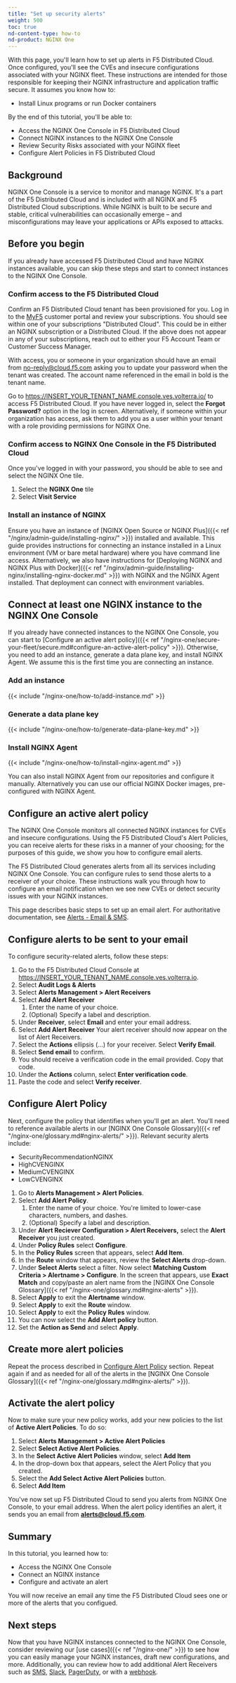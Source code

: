 ```yaml
---
title: "Set up security alerts"
weight: 500
toc: true
nd-content-type: how-to
nd-product: NGINX One
---
```


With this page, you'll learn how to set up alerts in F5 Distributed Cloud. Once configured, you'll see the CVEs and insecure configurations associated with your NGINX fleet. These instructions are intended for those responsible for keeping their NGINX infrastructure and application traffic secure. It assumes you know how to:

- Install Linux programs or run Docker containers

By the end of this tutorial, you'll be able to:

- Access the NGINX One Console in F5 Distributed Cloud
- Connect NGINX instances to the NGINX One Console
- Review Security Risks associated with your NGINX fleet
- Configure Alert Policies in F5 Distributed Cloud

## Background

NGINX One Console is a service to monitor and manage NGINX. It's a part of the F5 Distributed Cloud and is included with all NGINX and F5 Distributed Cloud subscriptions. While NGINX is built to be secure and stable, critical vulnerabilities can occasionally emerge – and misconfigurations may leave your applications or APIs exposed to attacks. 

## Before you begin

If you already have accessed F5 Distributed Cloud and have NGINX instances available, you can skip these steps and start to connect instances to the NGINX One Console.

### Confirm access to the F5 Distributed Cloud

Confirm an F5 Distributed Cloud tenant has been provisioned for you. Log in to the [MyF5](https://my.f5.com) customer portal and review your subscriptions. You should see within one of your subscriptions "Distributed Cloud". This could be in either an NGINX subscription or a Distributed Cloud. If the above does not appear in any of your subscriptions, reach out to either your F5 Account Team or Customer Success Manager.

With access, you or someone in your organization should have an email from no-reply@cloud.f5.com asking you to update your password when the tenant was created. The account name referenced in the email in bold is the tenant name.

Go to https://INSERT_YOUR_TENANT_NAME.console.ves.volterra.io/ to access F5 Distributed Cloud. If you have never logged in, select the **Forgot Password?** option in the log in screen. Alternatively, if someone within your organization has access, ask them to add you as a user within your tenant with a role providing permissions for NGINX One.

### Confirm access to NGINX One Console in the F5 Distributed Cloud

Once you've logged in with your password, you should be able to see and select the NGINX One tile. 

1. Select the **NGINX One** tile
1. Select **Visit Service**

### Install an instance of NGINX

Ensure you have an instance of [NGINX Open Source or NGINX Plus]({{< ref "/nginx/admin-guide/installing-nginx/" >}}) installed and available. This guide provides instructions for connecting an instance installed in a Linux environment (VM or bare metal hardware) where you have command line access.
Alternatively, we also have instructions for [Deploying NGINX and NGINX Plus with Docker]({{< ref "/nginx/admin-guide/installing-nginx/installing-nginx-docker.md" >}}) with NGINX and the NGINX Agent installed. That deployment can connect with environment variables.

## Connect at least one NGINX instance to the NGINX One Console

If you already have connected instances to the NGINX One Console, you can start to [Configure an active alert policy]({{< ref "/nginx-one/secure-your-fleet/secure.md#configure-an-active-alert-policy" >}}).
Otherwise, you need to add an instance, generate a data plane key, and install NGINX Agent. We assume this is the first time you are connecting an instance.

### Add an instance

{{< include "/nginx-one/how-to/add-instance.md" >}}

### Generate a data plane key

{{< include "/nginx-one/how-to/generate-data-plane-key.md" >}}

### Install NGINX Agent

{{< include "/nginx-one/how-to/install-nginx-agent.md" >}}

You can also install NGINX Agent from our repositories and configure it manually. Alternatively you can use our official NGINX Docker images, pre-configured with NGINX Agent.

## Configure an active alert policy

The NGINX One Console monitors all connected NGINX instances for CVEs and insecure configurations. Using the F5 Distributed Cloud's Alert Policies, you can receive alerts for these risks in a manner of your choosing; for the purposes of this guide, we show you how to configure email alerts.

The F5 Distributed Cloud generates alerts from all its services including NGINX One Console. You can configure rules to send those alerts to a receiver of your choice. These instructions walk you through how to configure an email notification when we see new CVEs or detect security issues with your NGINX instances.

This page describes basic steps to set up an email alert. For authoritative documentation, see
[Alerts - Email & SMS](https://docs.cloud.f5.com/docs-v2/shared-configuration/how-tos/alerting/alerts-email-sms).

## Configure alerts to be sent to your email

To configure security-related alerts, follow these steps:

1. Go to the F5 Distributed Cloud Console at https://INSERT_YOUR_TENANT_NAME.console.ves.volterra.io. 
1. Select **Audit Logs & Alerts**
1. Select **Alerts Management > Alert Receivers**
1. Select **Add Alert Receiver**
   1. Enter the name of your choice.
   1. (Optional) Specify a label and description.
1. Under **Receiver**, select **Email** and enter your email address.
1. Select **Add Alert Receiver**
   Your alert receiver should now appear on the list of Alert Receivers.
1. Select the **Actions** ellipsis (...) for your receiver. Select **Verify Email**.
1. Select **Send email** to confirm.
1. You should receive a verification code in the email provided. Copy that code.
1. Under the **Actions** column, select **Enter verification code**.
1. Paste the code and select **Verify receiver**.

## Configure Alert Policy

Next, configure the policy that identifies when you'll get an alert. You'll need to reference available alerts in our [NGINX One Console Glossary]({{< ref "/nginx-one/glossary.md#nginx-alerts/" >}}). Relevant security alerts include:

- SecurityRecommendationNGINX
- HighCVENGINX
- MediumCVENGINX
- LowCVENGINX

1. Go to **Alerts Management > Alert Policies**.
1. Select **Add Alert Policy**.
   1. Enter the name of your choice. You're limited to lower-case characters, numbers, and dashes.
   1. (Optional) Specify a label and description.
1. Under **Alert Reciever Configuration > Alert Receivers,** select the **Alert Receiver** you just created.
1. Under **Policy Rules** select **Configure**.
1. In the **Policy Rules** screen that appears, select **Add Item**.
1. In the **Route** window that appears, review the **Select Alerts** drop-down.
1. Under **Select Alerts** select a filter. Now select **Matching Custom Criteria > Alertname > Configure**. In the screen that appears, use **Exact Match** and copy/paste an alert name from the [NGINX One Console Glossary]({{< ref "/nginx-one/glossary.md#nginx-alerts" >}}).
1. Select **Apply** to exit the **Alertname** window.
1. Select **Apply** to exit the **Route** window.
1. Select **Apply** to exit the **Policy Rules** window.
1. You can now select the **Add Alert policy** button.
1. Set the **Action as Send** and select **Apply**.

## Create more alert policies  

Repeat the process described in [Configure Alert Policy](#configure-alert-policy) section. Repeat again if and as needed for all of the alerts in the 
[NGINX One Console Glossary]({{< ref "/nginx-one/glossary.md#nginx-alerts/" >}}).

## Activate the alert policy

Now to make sure your new policy works, add your new policies to the list of **Active Alert Policies**. To do so:

1. Select **Alerts Management > Active Alert Policies**
1. Select **Select Active Alert Policies**. 
1. In the **Select Active Alert Policies** window, select **Add Item**
1. In the drop-down box that appears, select the Alert Policy that you created. 
1. Select the **Add Select Active Alert Policies** button.	
1. Select **Add Item**

You've now set up F5 Distributed Cloud to send you alerts from NGINX One Console, to your email address. When the alert policy identifies an alert, it sends you an email from **alerts@cloud.f5.com**.

## Summary

In this tutorial, you learned how to:

- Access the NGINX One Console
- Connect an NGINX instance
- Configure and activate an alert

You will now receive an email any time the F5 Distributed Cloud sees one or more of the alerts that you configued. 

## Next steps

Now that you have NGINX instances connected to the NGINX One Console, consider reviewing our [use cases]({{< ref "/nginx-one/" >}}) to see how you can easily manage your NGINX instances, draft new configurations, and more.
Additionally, you can review how to add additional Alert Receivers such as [SMS](https://docs.cloud.f5.com/docs-v2/shared-configuration/how-tos/alerting/alerts-email-sms), [Slack](https://docs.cloud.f5.com/docs-v2/shared-configuration/how-tos/alerting/alerts-slack), [PagerDuty](https://docs.cloud.f5.com/docs-v2/shared-configuration/how-tos/alerting/alerts-pagerduty), or with a [webhook](https://docs.cloud.f5.com/docs-v2/shared-configuration/how-tos/alerting/alerts-webhook).
